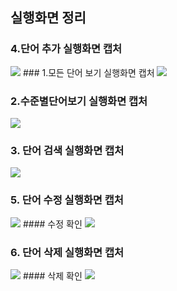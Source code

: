 ## 실행화면 정리
### 4.단어 추가 실행화면 캡처
<img src = "https://github.com/qlswltjdhandong/Project-1/blob/master/screenshot/%E1%84%89%E1%85%B3%E1%84%8F%E1%85%B3%E1%84%85%E1%85%B5%E1%86%AB%E1%84%89%E1%85%A3%E1%86%BA%202022-09-06%20%E1%84%8B%E1%85%A9%E1%84%92%E1%85%AE%205.30.28.png?raw=true">
### 1.모든 단어 보기 실행화면 캡처
<img src = "https://github.com/qlswltjdhandong/Project-1/blob/master/screenshot/%E1%84%89%E1%85%B3%E1%84%8F%E1%85%B3%E1%84%85%E1%85%B5%E1%86%AB%E1%84%89%E1%85%A3%E1%86%BA%202022-09-06%20%E1%84%8B%E1%85%A9%E1%84%92%E1%85%AE%205.30.09.png?raw=true">

### 2.수준별단어보기 실행화면 캡처
<img src = "https://github.com/qlswltjdhandong/Project-1/blob/master/screenshot/%E1%84%89%E1%85%B3%E1%84%8F%E1%85%B3%E1%84%85%E1%85%B5%E1%86%AB%E1%84%89%E1%85%A3%E1%86%BA%202022-09-15%20%E1%84%8B%E1%85%A9%E1%84%92%E1%85%AE%202.51.07.png?raw=true">

### 3. 단어 검색 실행화면 캡처
<img src = "https://github.com/qlswltjdhandong/Project-1/blob/master/screenshot/%E1%84%89%E1%85%B3%E1%84%8F%E1%85%B3%E1%84%85%E1%85%B5%E1%86%AB%E1%84%89%E1%85%A3%E1%86%BA%202022-09-15%20%E1%84%8B%E1%85%A9%E1%84%92%E1%85%AE%202.58.00.png?raw=true">

### 5. 단어 수정 실행화면 캡처
<img src = "https://github.com/qlswltjdhandong/Project-1/blob/master/screenshot/%E1%84%89%E1%85%AE%E1%84%8C%E1%85%A5%E1%86%BC%201.png?raw=true">
#### 수정 확인
<img src = "https://github.com/qlswltjdhandong/Project-1/blob/master/screenshot/%20%E1%84%89%E1%85%AE%E1%84%8C%E1%85%A5%E1%86%BC%202.png?raw=true">


### 6. 단어 삭제 실행화면 캡처
<img src = "https://github.com/qlswltjdhandong/Project-1/blob/master/screenshot/%E1%84%89%E1%85%B3%E1%84%8F%E1%85%B3%E1%84%85%E1%85%B5%E1%86%AB%E1%84%89%E1%85%A3%E1%86%BA%202022-09-15%20%E1%84%8B%E1%85%A9%E1%84%92%E1%85%AE%203.06.46.png?raw=true">
#### 삭제 확인
<img src = "https://github.com/qlswltjdhandong/Project-1/blob/master/screenshot/%E1%84%89%E1%85%B3%E1%84%8F%E1%85%B3%E1%84%85%E1%85%B5%E1%86%AB%E1%84%89%E1%85%A3%E1%86%BA%202022-09-15%20%E1%84%8B%E1%85%A9%E1%84%92%E1%85%AE%203.07.08.png?raw=true">
